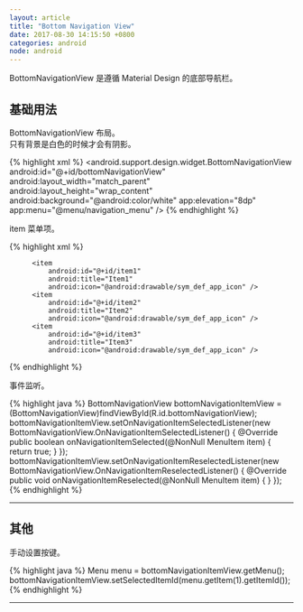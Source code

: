 ```yaml
---
layout: article
title: "Bottom Navigation View"
date: 2017-08-30 14:15:50 +0800
categories: android
node: android
---
```


BottomNavigationView 是遵循 Material Design 的底部导航栏。

## 基础用法

BottomNavigationView 布局。<br>
只有背景是白色的时候才会有阴影。

{% highlight xml %}
<android.support.design.widget.BottomNavigationView
    android:id="@+id/bottomNavigationView"
    android:layout_width="match_parent"
    android:layout_height="wrap_content"
    android:background="@android:color/white"
    app:elevation="8dp"
    app:menu="@menu/navigation_menu" />
{% endhighlight %}

item 菜单项。

{% highlight xml %}
<?xml version="1.0" encoding="utf-8"?>
<menu xmlns:android="http://schemas.android.com/apk/res/android">

    <item
        android:id="@+id/item1"
        android:title="Item1"
        android:icon="@android:drawable/sym_def_app_icon" />
    <item
        android:id="@+id/item2"
        android:title="Item2"
        android:icon="@android:drawable/sym_def_app_icon" />
    <item
        android:id="@+id/item3"
        android:title="Item3"
        android:icon="@android:drawable/sym_def_app_icon" />

</menu>
{% endhighlight %}

事件监听。

{% highlight java %}
BottomNavigationView bottomNavigationItemView = (BottomNavigationView)findViewById(R.id.bottomNavigationView);
bottomNavigationItemView.setOnNavigationItemSelectedListener(new BottomNavigationView.OnNavigationItemSelectedListener() {
    @Override
    public boolean onNavigationItemSelected(@NonNull MenuItem item) {
        return true;
    }
});
bottomNavigationItemView.setOnNavigationItemReselectedListener(new BottomNavigationView.OnNavigationItemReselectedListener() {
    @Override
    public void onNavigationItemReselected(@NonNull MenuItem item) {
    }
});
{% endhighlight %}

---

## 其他

手动设置按键。

{% highlight java %}
Menu menu = bottomNavigationItemView.getMenu();
bottomNavigationItemView.setSelectedItemId(menu.getItem(1).getItemId());
{% endhighlight %}

---
